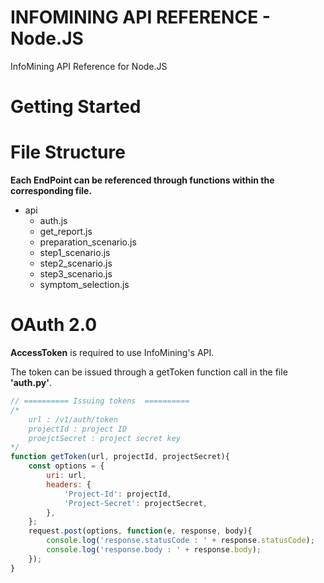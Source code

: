 # INFOMINING API REFERENCE - Node.JS
  InfoMining API Reference for Node.JS

# Getting Started

# File Structure
**Each EndPoint can be referenced through functions within the corresponding file.**

- api
    - auth.js
    - get_report.js
    - preparation_scenario.js
    - step1_scenario.js
    - step2_scenario.js
    - step3_scenario.js
    - symptom_selection.js

# OAuth 2.0

**AccessToken** is required to use InfoMining's API.

The token can be issued through a getToken function call in the file **'auth.py'**.

```js
// ========== Issuing tokens  ==========
/*
    url : /v1/auth/token
    projectId : project ID
    proejctSecret : project secret key
*/
function getToken(url, projectId, projectSecret){
    const options = {
        uri: url,
        headers: {
            'Project-Id': projectId,
            'Project-Secret': projectSecret,
        },
    };
    request.post(options, function(e, response, body){
        console.log('response.statusCode : ' + response.statusCode);
        console.log('response.body : ' + response.body);
    });
}
```